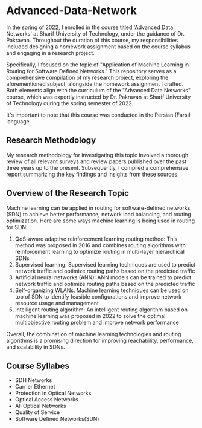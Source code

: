 # Advanced-Data-Network
In the spring of 2022, I enrolled in the course titled 'Advanced Data Networks' at Sharif University of Technology, under the guidance of Dr. Pakravan. Throughout the duration of this course, my responsibilities included designing a homework assignment based on the course syllabus and engaging in a research project.

Specifically, I focused on the topic of "Application of Machine Learning in Routing for Software Defined Networks." This repository serves as a comprehensive compilation of my research project, exploring the aforementioned subject, alongside the homework assignment I crafted. Both elements align with the curriculum of the "Advanced Data Networks" course, which was expertly instructed by Dr. Pakravan at Sharif University of Technology during the spring semester of 2022.

It's important to note that this course was conducted in the Persian (Farsi) language.

## Research Methodology
My research methodology for investigating this topic involved a thorough review of all relevant surveys and review papers published over the past three years up to the present. Subsequently, I compiled a comprehensive report summarizing the key findings and insights from these sources.

## Overview of the Research Topic
Machine learning can be applied in routing for software-defined networks (SDN) to achieve better performance, network load balancing, and routing optimization. Here are some ways machine learning is being used in routing for SDN:
1. QoS-aware adaptive reinforcement learning routing method: This method was proposed in 2016 and combines routing algorithms with reinforcement learning to optimize routing in multi-layer hierarchical SDNs
2. Supervised learning: Supervised learning techniques are used to predict network traffic and optimize routing paths based on the predicted traffic
3. Artificial neural networks (ANN): ANN models can be trained to predict network traffic and optimize routing paths based on the predicted traffic
4. Self-organizing WLANs: Machine learning techniques can be used on top of SDN to identify feasible configurations and improve network resource usage and management
5. Intelligent routing algorithm: An intelligent routing algorithm based on machine learning was proposed in 2022 to solve the optimal multiobjective routing problem and improve network performance

Overall, the combination of machine learning technologies and routing algorithms is a promising direction for improving reachability, performance, and scalability in SDNs.

## Course Syllabes
- SDH Networks
- Carrier Ethernet
- Protection in Optical Networks
- Optical Access Networks
- All Optical Networks
- Quality of Service
- Software Defined Networks\(SDN\)
